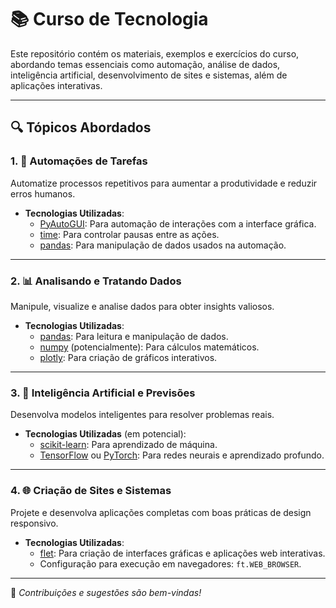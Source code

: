 # 📚 Curso de Tecnologia

Este repositório contém os materiais, exemplos e exercícios do curso, abordando temas essenciais como automação, análise de dados, inteligência artificial, desenvolvimento de sites e sistemas, além de aplicações interativas.

---

## 🔍 Tópicos Abordados

### 1. 🚀 Automações de Tarefas  
Automatize processos repetitivos para aumentar a produtividade e reduzir erros humanos.  
- **Tecnologias Utilizadas**:  
  - [PyAutoGUI](https://pyautogui.readthedocs.io): Para automação de interações com a interface gráfica.  
  - [time](https://docs.python.org/3/library/time.html): Para controlar pausas entre as ações.  
  - [pandas](https://pandas.pydata.org): Para manipulação de dados usados na automação.  

---

### 2. 📊 Analisando e Tratando Dados  
Manipule, visualize e analise dados para obter insights valiosos.  
- **Tecnologias Utilizadas**:  
  - [pandas](https://pandas.pydata.org): Para leitura e manipulação de dados.  
  - [numpy](https://numpy.org) (potencialmente): Para cálculos matemáticos.  
  - [plotly](https://plotly.com): Para criação de gráficos interativos.  

---

### 3. 🤖 Inteligência Artificial e Previsões  
Desenvolva modelos inteligentes para resolver problemas reais.  
- **Tecnologias Utilizadas** (em potencial):  
  - [scikit-learn](https://scikit-learn.org): Para aprendizado de máquina.  
  - [TensorFlow](https://tensorflow.org) ou [PyTorch](https://pytorch.org): Para redes neurais e aprendizado profundo.

---

### 4. 🌐 Criação de Sites e Sistemas  
Projete e desenvolva aplicações completas com boas práticas de design responsivo.  
- **Tecnologias Utilizadas**:  
  - [flet](https://flet.dev): Para criação de interfaces gráficas e aplicações web interativas.  
  - Configuração para execução em navegadores: `ft.WEB_BROWSER`.  

---
📌 *Contribuições e sugestões são bem-vindas!*  

